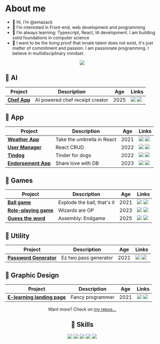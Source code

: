# About me

- 👋 Hi, I’m @emazack
- 👀 I’m interested in Front-end, web development and programming
- 🌱 I’m always learning: Typescript, React, IA development. I am building
solid foundations in computer science 
- 🤪 I want to be the living proof that innate talent does not exist, it's just matter of commitment and passion. I am passionate programming. I believe in multidisciplinary mindset.

<div align="center">

[![](https://img.shields.io/badge/-Linkedin-informational?style=for-the-badge&logo=linkedin&logoColor=white&color=2867B2)](https://www.linkedin.com/in/emazack/)

</div>


## 🔨 AI
| Project | Description  | Age | Links  | 
|--------------|---|---|---|
| [**Chef App**](https://github.com/emazack/chef-gpt) |  AI powered chef receipt creator | 2025  | [![](https://img.shields.io/badge/-🌎-informational?style=flat&logoColor=black&color=white)](https://chef-gpt-eight.vercel.app/) [![](https://img.shields.io/badge/--informational?style=flat&logo=github&logoColor=black&color=white)](https://github.com/emazack/chef-gpt) |


## 🔨 App
| Project | Description  | Age | Links  | 
|--------------|---|---|---|
| [**Weather App**](https://emazack.github.io/weather-app/) |  Take the umbrella in React | 2021  | [![](https://img.shields.io/badge/-🌎-informational?style=flat&logoColor=black&color=white)](https://emazack.github.io/weather-app/) [![](https://img.shields.io/badge/--informational?style=flat&logo=github&logoColor=black&color=white)](https://github.com/emazack/weather-app) |
| [**User Manager**](https://emazack.github.io/user-manager/)             | React CRUD  | 2022 |[![](https://img.shields.io/badge/-🌎-informational?style=flat&logoColor=black&color=white)](https://emazack.github.io/user-manager/) [![](https://img.shields.io/badge/--informational?style=flat&logo=github&logoColor=black&color=white)](https://github.com/emazack/user-manager)|
| [**Tindog**](https://emazack.github.io/tindog-app/) |  Tinder for dogs | 2022 | [![](https://img.shields.io/badge/-🌎-informational?style=flat&logoColor=black&color=white)](https://emazack.github.io/tindog-app/) [![](https://img.shields.io/badge/--informational?style=flat&logo=github&logoColor=black&color=white)](https://github.com/emazack/tindog-app) |
| [**Endorsement App**](https://github.com/emazack/endorsement-web-app) |  Share love with DB | 2023 | [![](https://img.shields.io/badge/-🌎-informational?style=flat&logoColor=black&color=white)](https://endorsment-app.netlify.app/) [![](https://img.shields.io/badge/--informational?style=flat&logo=github&logoColor=black&color=white)](https://github.com/emazack/endorsement-web-app) |


 ## 🔨 Games
| Project | Description  | Age | Links  | 
|--------------|---|---|---|
| [**Ball game**](https://emazack.github.io/ball-game/)             | Explode the ball, that's it  | 2021 |[![](https://img.shields.io/badge/-🌎-informational?style=flat&logoColor=black&color=white)](https://emazack.github.io/ball-game/) [![](https://img.shields.io/badge/--informational?style=flat&logo=github&logoColor=black&color=white)](https://github.com/emazack/ball-game)|
| [**Role-playing game**](https://emazack.github.io/role-playing-game/)             | Wizards are OP  | 2023 |[![](https://img.shields.io/badge/-🌎-informational?style=flat&logoColor=black&color=white)](https://emazack.github.io/role-playing-game/) [![](https://img.shields.io/badge/--informational?style=flat&logo=github&logoColor=black&color=white)](https://github.com/emazack/role-playing-game)|
| [**Guess the word**](https://emazack.github.io/assembly-game/)             | Assembly: Endgame  | 2025 |[![](https://img.shields.io/badge/-🌎-informational?style=flat&logoColor=black&color=white)](https://emazack.github.io/assembly-game/) [![](https://img.shields.io/badge/--informational?style=flat&logo=github&logoColor=black&color=white)](https://github.com/emazack/assembly-game)|

 
 ## 🔨 Utility
| Project | Description  | Age | Links  | 
|--------------|---|---|---|
| [**Password Generator**](https://emazack.github.io/password-generator/)             | Ez two pass generator  | 2021 |[![](https://img.shields.io/badge/-🌎-informational?style=flat&logoColor=black&color=white)](https://emazack.github.io/password-generator/) [![](https://img.shields.io/badge/--informational?style=flat&logo=github&logoColor=black&color=white)](https://github.com/emazack/password-generator)|

  
 ## 🔨 Graphic Design
| Project | Description  | Age | Links  | 
|--------------|---|---|---|
| [**E-learning landing page**](https://emazack.github.io/e-learning-landing-page/)             | Fancy programmer  | 2021 |[![](https://img.shields.io/badge/-🌎-informational?style=flat&logoColor=black&color=white)](https://emazack.github.io/e-learning-landing-page/) [![](https://img.shields.io/badge/--informational?style=flat&logo=github&logoColor=black&color=white)](https://github.com/emazack/e-learning-landing-page)|

<div align="center">

Want more? Check on [my repos...](https://github.com/emazack?tab=repositories)


## 💼 Skills

![](https://img.shields.io/badge/Code-React-informational?style=flat&logo=react&logoColor=white&color=4AB197)
![](https://img.shields.io/badge/Code-JavaScript-informational?style=flat&logo=JavaScript&logoColor=white&color=4AB197)
![](https://img.shields.io/badge/Code-TypeScript-informational?style=flat&logo=TypeScript&logoColor=white&color=4AB197)
![](https://img.shields.io/badge/Style-Sass-informational?style=flat&logo=Sass&logoColor=white&color=4AB197)
![](https://img.shields.io/badge/Style-CSS-informational?style=flat&logo=css3&logoColor=white&color=4AB197)


<br>
</div>
